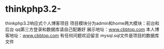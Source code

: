 # thinkphp3.2-
thinkphp3.2响应式个人博客项目
项目模块分为admin和home两大模块：前台和后台
qq第三方登录和数据库请自己配置好
展示地址：www.cbbtop.com
本人博客地址：www.cbbtop.com
有任何问题欢迎留言
mysql.sql文件是项目的数据库文件
